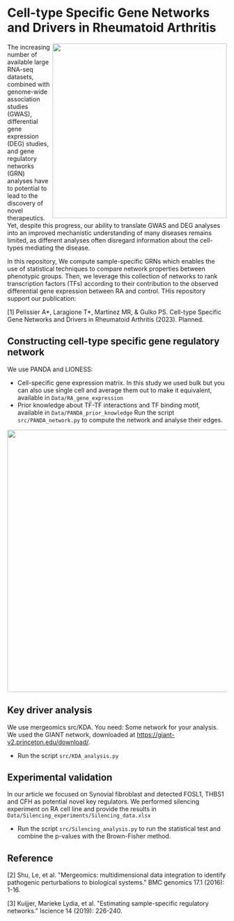# Cell-type Specific Gene Networks and Drivers in Rheumatoid Arthritis

<img align="right" src="https://github.com/Aurelien-Pelissier/RA-drug-discovery/blob/main/img/PANDA.png" width=400>

The increasing number of available large RNA-seq datasets, combined with genome-wide association studies (GWAS), differential gene expression (DEG) studies, and gene regulatory networks (GRN) analyses have to potential to lead to the discovery of novel therapeutics. Yet, despite this progress, our ability to translate GWAS and DEG analyses into an improved mechanistic understanding of many diseases remains limited, as different analyses often disregard information about the cell-types mediating the disease.

In this repository, We compute sample-specific GRNs which enables the use of statistical techniques to compare network properties between phenotypic groups. Then, we leverage this collection of networks to rank transcription factors (TFs) according to their contribution to the observed differential gene expression between RA and control. THis repository support our publication:

[1] Pelissier A*, Laragione T*, Martinez MR, & Gulko PS. Cell-type Specific Gene Networks and Drivers in Rheumatoid Arthritis (2023). Planned.

[//]: <> (Pelissier A*, Laragione T*, Martinez MR, & Gulko PS. BACH1 as key regulator in RA 2023. Planned.)


## Constructing cell-type specific gene regulatory network
We use PANDA and LIONESS:
- Cell-specific gene expression matrix. In this study we used bulk but you can also use single cell and average them out to make it equivalent, available in `Data/RA_gene_expression`
- Prior knowledge about TF-TF interactions and TF binding motif, available in `Data/PANDA_prior_knowledge`
Run the script `src/PANDA_network.py` to compute the network and analyse their edges.

<img src="https://github.com/Aurelien-Pelissier/RA-drug-discovery/blob/main/img/LIONESS.png" width=600>

## Key driver analysis
We use mergeomics src/KDA. You need:
Some network for your analysis. We used the GIANT network, downloaded at https://giant-v2.princeton.edu/download/.
- Run the script `src/KDA_analysis.py`

## Experimental validation
In our article we focused on Synovial fibroblast and detected FOSL1, THBS1 and CFH as potential novel key regulators.
We performed silencing experiment on RA cell line and provide the results in `Data/Silencing_experiments/Silencing_data.xlsx`
- Run the script `src/Silencing_analysis.py` to run the statistical test and combine the p-values with the Brown-Fisher method.

## Reference
[2] Shu, Le, et al. "Mergeomics: multidimensional data integration to identify pathogenic perturbations to biological systems." BMC genomics 17.1 (2016): 1-16.

[3] Kuijjer, Marieke Lydia, et al. "Estimating sample-specific regulatory networks." Iscience 14 (2019): 226-240.
